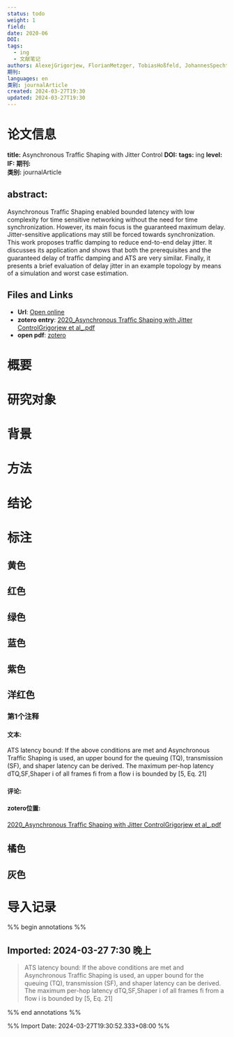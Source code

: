 ```yaml
---
status: todo
weight: 1
field: 
date: 2020-06
DOI: 
tags:
  - ing
  - 文献笔记
authors: AlexejGrigorjew, FlorianMetzger, TobiasHoßfeld, JohannesSpecht, Franz-JosefGötz, FengChen, JürgenSchmitt
期刊: 
languages: en
类别: journalArticle
created: 2024-03-27T19:30
updated: 2024-03-27T19:30
---
```


# 论文信息
**title:** Asynchronous Trafﬁc Shaping with Jitter Control
**DOI:** 
**tags:** ing
**level:**  
**IF:** 
**期刊:**  
**类别:** journalArticle 

## abstract: 
Asynchronous Trafﬁc Shaping enabled bounded latency with low complexity for time sensitive networking without the need for time synchronization. However, its main focus is the guaranteed maximum delay. Jitter-sensitive applications may still be forced towards synchronization. This work proposes trafﬁc damping to reduce end-to-end delay jitter. It discusses its application and shows that both the prerequisites and the guaranteed delay of trafﬁc damping and ATS are very similar. Finally, it presents a brief evaluation of delay jitter in an example topology by means of a simulation and worst case estimation.

## Files and Links
- **Url**: [Open online]()
- **zotero entry**: [2020_Asynchronous Trafﬁc Shaping with Jitter ControlGrigorjew et al_.pdf](zotero://select/library/items/4448HAVW)
- **open pdf**: [zotero](zotero://select/library/items/AEIEZ5Z8)

# 概要

# 研究对象

# 背景

# 方法

# 结论

# 标注
## 黄色




## 红色





## 绿色





## 蓝色





## 紫色





## 洋红色


### 第1个注释
#### 文本:
ATS latency bound: If the above conditions are met and Asynchronous Trafﬁc Shaping is used, an upper bound for the queuing (TQ), transmission (SF), and shaper latency can be derived. The maximum per-hop latency dTQ,SF,Shaper i  of all frames fi from a ﬂow i is bounded by [5, Eq. 21]
#### 评论: 

#### zotero位置:
[2020_Asynchronous Trafﬁc Shaping with Jitter ControlGrigorjew et al_.pdf](zotero://open-pdf/library/items/4448HAVW?page=3&annotation=T7PH4ABU)




## 橘色





## 灰色





# 导入记录
%% begin annotations %%



## Imported: 2024-03-27 7:30 晚上


> ATS latency bound: If the above conditions are met and Asynchronous Trafﬁc Shaping is used, an upper bound for the queuing (TQ), transmission (SF), and shaper latency can be derived. The maximum per-hop latency dTQ,SF,Shaper i  of all frames fi from a ﬂow i is bounded by [5, Eq. 21]



%% end annotations %%


%% Import Date: 2024-03-27T19:30:52.333+08:00 %%
